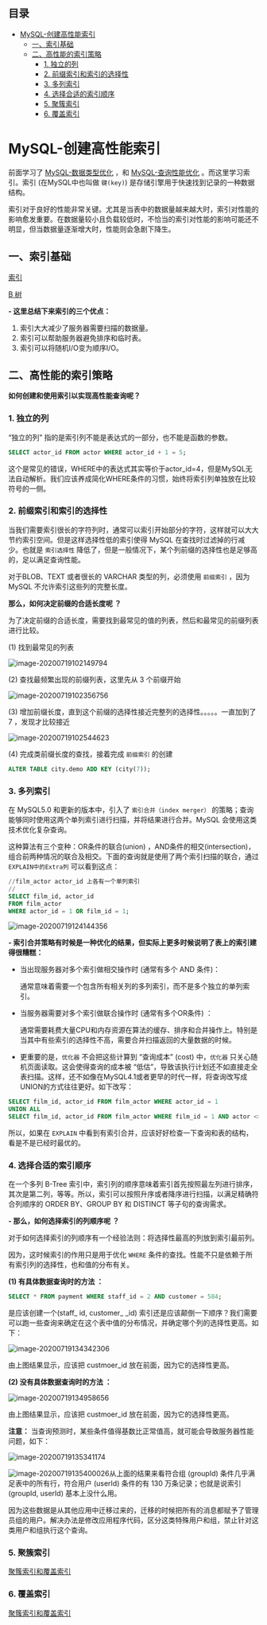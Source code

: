 ## 目录

- [MySQL-创建高性能索引](#mysql--------)
  * [一、索引基础](#------)
  * [二、高性能的索引策略](#----------)
    + [1. 独立的列](#1-----)
    + [2. 前缀索引和索引的选择性](#2------------)
    + [3. 多列索引](#3-----)
    + [4. 选择合适的索引顺序](#4----------)
    + [5. 聚簇索引](#5-----)
    + [6. 覆盖索引](#6-----)



# MySQL-创建高性能索引

前面学习了 [MySQL-数据类型优化]((https://onlythepiano.github.io/mysql-数据类型优化/)) ，和 [MySQL-查询性能优化](https://onlythepiano.github.io/mysql-查询性能优化/) 。而这里学习索引。索引 (在MySQL中也叫做 `键(key)`) 是存储引擎用于快速找到记录的一种数据结构。

索引对于良好的性能非常关键。尤其是当表中的数据量越来越大时，索引对性能的影响愈发重要。在数据量较小且负载较低时，不恰当的索引对性能的影响可能还不明显，但当数据量逐渐增大时，性能则会急剧下降生。

## 一、索引基础

[索引](https://onlythepiano.github.io/索引/)

[B 树](https://onlythepiano.github.io/b树/)

**- 这里总结下来索引的三个优点：**

1. 索引大大减少了服务器需要扫描的数据量。
2. 索引可以帮助服务器避免排序和临时表。
3. 索引可以将随机I/O变为顺序I/O。



## 二、高性能的索引策略

**如何创建和使用索引以实现高性能查询呢？**



### 1. 独立的列

“独立的列” 指的是索引列不能是表达式的一部分，也不能是函数的参数。

~~~sql
SELECT actor_id FROM actor WHERE actor_id + 1 = 5;
~~~

这个是常见的错误，WHERE中的表达式其实等价于actor_id=4，但是MySQL无法自动解析。我们应该养成简化WHERE条件的习惯，始终将索引列单独放在比较符号的一侧。



### 2. 前缀索引和索引的选择性

当我们需要索引很长的字符列时，通常可以索引开始部分的字符，这样就可以大大节约索引空间。但是这样选择性低的索引使得 MySQL 在查找时过滤掉的行减少。也就是 `索引选择性` 降低了，但是一般情况下，某个列前缀的选择性也是足够高的，足以满足查询性能。


对于BLOB、TEXT 或者很长的 VARCHAR 类型的列，必须使用 `前缀索引` ，因为 MySQL 不允许索引这些列的完整长度。



**那么，如何决定前缀的合适长度呢 ？**

为了决定前缀的合适长度，需要找到最常见的值的列表，然后和最常见的前缀列表进行比较。

(1) 找到最常见的列表

![image-20200719102149794](https://github.com/OnlyThePiano/Notes/blob/master/images/image-20200719102149794.png)

(2) 查找最频繁出现的前缀列表，这里先从 3 个前缀开始

 ![image-20200719102356756](https://github.com/OnlyThePiano/Notes/blob/master/images/image-20200719102356756.png)

(3) 增加前缀长度，直到这个前缀的选择性接近完整列的选择性。。。。。一直加到了 7 ，发现才比较接近

![image-20200719102544623](https://github.com/OnlyThePiano/Notes/blob/master/images/image-20200719102544623.png)

(4) 完成类前缀长度的查找，接着完成 `前缀索引` 的创建

~~~sql
ALTER TABLE city.demo ADD KEY (city(7));
~~~



### 3. 多列索引

在 MySQL5.0 和更新的版本中，引入了 `索引合并（index merger）` 的策略；查询能够同时使用这两个单列索引进行扫描，并将结果进行合并。MySQL 会使用这类技术优化复杂查询。

这种算法有三个变种：OR条件的联合(union) ，AND条件的相交(intersection)，组合前两种情况的联合及相交。下面的查询就是使用了两个索引扫描的联合，通过 `EXPLAIN中的Extra列` 可以看到这点：

~~~sql
//film_actor actor_id 上各有一个单列索引
//
SELECT film_id, actor_id
FROM film_actor
WHERE actor_id = 1 OR film_id = 1;
~~~

![image-20200719124144356](https://github.com/OnlyThePiano/Notes/blob/master/images/image-20200719124144356.png)

**- 索引合并策略有时候是一种优化的结果，但实际上更多时候说明了表上的索引建得很糟糕：**

* 当出现服务器对多个索引做相交操作时 (通常有多个 AND 条件)：

  通常意味着需要一个包含所有相关列的多列索引，而不是多个独立的单列索引。

* 当服务器需要对多个索引做联合操作时 (通常有多个OR条件) ：

  通常需要耗费大量CPU和内存资源在算法的缓存、排序和合并操作上。特别是当其中有些索引的选择性不高，需要合并扫描返回的大量数据的时候。

* 更重要的是，`优化器` 不会把这些计算到 “查询成本” (cost) 中，`优化器` 只关心随机页面读取。这会使得查询的成本被 “低估”，导致该执行计划还不如直接走全表扫描。这样，还不如像在MySQL4.1或者更早的时代一样，将查询改写成UNION的方式往往更好。如下改写：

~~~sql
SELECT film_id, actor_id FROM film_actor WHERE actor_id = 1
UNION ALL
SELECT film_id, actor_id FROM film_actor WHERE film_id = 1 AND actor <> 1;
~~~



所以，如果在 `EXPLAIN` 中看到有索引合并，应该好好检查一下查询和表的结构，看是不是已经时最优的。



### 4. 选择合适的索引顺序

在一个多列 B-Tree 索引中，索引列的顺序意味着索引首先按照最左列进行排序，其次是第二列，等等。所以，索引可以按照升序或者降序进行扫描，以满足精确符合列顺序的 ORDER BY、GROUP BY 和 DISTINCT 等子句的查询需求。



**- 那么，如何选择索引的列顺序呢 ？**

对于如何选择索引的列顺序有一个经验法则：将选择性最高的列放到索引最前列。

因为，这时候索引的作用只是用于优化 `WHERE` 条件的查找。性能不只是依赖于所有索引列的选择性，也和值的分布有关。



**(1) 有具体数据查询时的方法 ：**

~~~sql
SELECT * FROM payment WHERE staff_id = 2 AND customer = 584;
~~~

是应该创建一个(staff_ id, customer_ _id) 索引还是应该颠倒一下顺序？我们需要可以跑一些查询来确定在这个表中值的分布情况，并确定哪个列的选择性更高。如下：

![image-20200719134342306](https://github.com/OnlyThePiano/Notes/blob/master/images/image-20200719134342306.png)

由上图结果显示，应该把 custmoer_id 放在前面，因为它的选择性更高。



**(2) 没有具体数据查询时的方法 ：**

![image-20200719134958656](https://github.com/OnlyThePiano/Notes/blob/master/images/image-20200719134958656.png)

由上图结果显示，应该把 custmoer_id 放在前面，因为它的选择性更高。



**注意：** 当查询预测时，某些条件值得基数比正常值高，就可能会导致服务器性能问题，如下：

![image-20200719135341174](https://github.com/OnlyThePiano/Notes/blob/master/images/image-20200719135341174.png)

![image-20200719135400026](https://github.com/OnlyThePiano/Notes/blob/master/images/image-20200719135400026.png)从上面的结果来看符合组 (groupId) 条件几乎满足表中的所有行，符合用户 (userId) 条件的有 130 万条记录；也就是说索引 (groupId, userId) 基本上没什么用。

因为这些数据是从其他应用中迁移过来的，迁移的时候把所有的消息都赋予了管理员组的用户。解决办法是修改应用程序代码，区分这类特殊用户和组，禁止针对这类用户和组执行这个查询。



### 5. 聚簇索引

[聚簇索引和覆盖索引](https://github.com/OnlyThePiano/Notes/blob/master/MySQL-聚簇索引和覆盖索引.md)

### 6. 覆盖索引

[聚簇索引和覆盖索引](https://github.com/OnlyThePiano/Notes/blob/master/MySQL-聚簇索引和覆盖索引.md)

